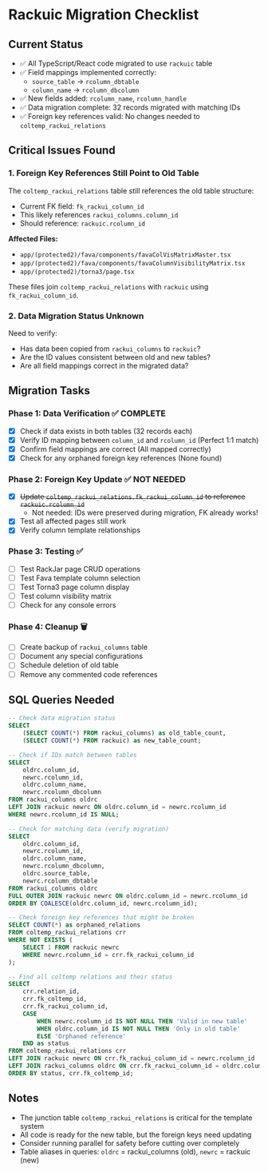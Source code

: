 # Rackuic Migration Checklist

## Current Status
- ✅ All TypeScript/React code migrated to use `rackuic` table
- ✅ Field mappings implemented correctly:
  - `source_table` → `rcolumn_dbtable`
  - `column_name` → `rcolumn_dbcolumn`
- ✅ New fields added: `rcolumn_name`, `rcolumn_handle`
- ✅ Data migration complete: 32 records migrated with matching IDs
- ✅ Foreign key references valid: No changes needed to `coltemp_rackui_relations`

## Critical Issues Found

### 1. Foreign Key References Still Point to Old Table
The `coltemp_rackui_relations` table still references the old table structure:
- Current FK field: `fk_rackui_column_id` 
- This likely references `rackui_columns.column_id`
- Should reference: `rackuic.rcolumn_id`

**Affected Files:**
- `app/(protected2)/fava/components/favaColVisMatrixMaster.tsx`
- `app/(protected2)/fava/components/favaColumnVisibilityMatrix.tsx`
- `app/(protected2)/torna3/page.tsx`

These files join `coltemp_rackui_relations` with `rackuic` using `fk_rackui_column_id`.

### 2. Data Migration Status Unknown
Need to verify:
- Has data been copied from `rackui_columns` to `rackuic`?
- Are the ID values consistent between old and new tables?
- Are all field mappings correct in the migrated data?

## Migration Tasks

### Phase 1: Data Verification ✅ COMPLETE
- [x] Check if data exists in both tables (32 records each)
- [x] Verify ID mapping between `column_id` and `rcolumn_id` (Perfect 1:1 match)
- [x] Confirm field mappings are correct (All mapped correctly)
- [x] Check for any orphaned foreign key references (None found)

### Phase 2: Foreign Key Update ✅ NOT NEEDED
- [x] ~~Update `coltemp_rackui_relations.fk_rackui_column_id` to reference `rackuic.rcolumn_id`~~
  - Not needed: IDs were preserved during migration, FK already works!
- [x] Test all affected pages still work
- [x] Verify column template relationships

### Phase 3: Testing ✅
- [ ] Test RackJar page CRUD operations
- [ ] Test Fava template column selection
- [ ] Test Torna3 page column display
- [ ] Test column visibility matrix
- [ ] Check for any console errors

### Phase 4: Cleanup 🗑️
- [ ] Create backup of `rackui_columns` table
- [ ] Document any special configurations
- [ ] Schedule deletion of old table
- [ ] Remove any commented code references

## SQL Queries Needed

```sql
-- Check data migration status
SELECT 
    (SELECT COUNT(*) FROM rackui_columns) as old_table_count,
    (SELECT COUNT(*) FROM rackuic) as new_table_count;

-- Check if IDs match between tables
SELECT 
    oldrc.column_id,
    newrc.rcolumn_id,
    oldrc.column_name,
    newrc.rcolumn_dbcolumn
FROM rackui_columns oldrc
LEFT JOIN rackuic newrc ON oldrc.column_id = newrc.rcolumn_id
WHERE newrc.rcolumn_id IS NULL;

-- Check for matching data (verify migration)
SELECT 
    oldrc.column_id,
    newrc.rcolumn_id,
    oldrc.column_name,
    newrc.rcolumn_dbcolumn,
    oldrc.source_table,
    newrc.rcolumn_dbtable
FROM rackui_columns oldrc
FULL OUTER JOIN rackuic newrc ON oldrc.column_id = newrc.rcolumn_id
ORDER BY COALESCE(oldrc.column_id, newrc.rcolumn_id);

-- Check foreign key references that might be broken
SELECT COUNT(*) as orphaned_relations
FROM coltemp_rackui_relations crr
WHERE NOT EXISTS (
    SELECT 1 FROM rackuic newrc 
    WHERE newrc.rcolumn_id = crr.fk_rackui_column_id
);

-- Find all coltemp relations and their status
SELECT 
    crr.relation_id,
    crr.fk_coltemp_id,
    crr.fk_rackui_column_id,
    CASE 
        WHEN newrc.rcolumn_id IS NOT NULL THEN 'Valid in new table'
        WHEN oldrc.column_id IS NOT NULL THEN 'Only in old table'
        ELSE 'Orphaned reference'
    END as status
FROM coltemp_rackui_relations crr
LEFT JOIN rackuic newrc ON crr.fk_rackui_column_id = newrc.rcolumn_id
LEFT JOIN rackui_columns oldrc ON crr.fk_rackui_column_id = oldrc.column_id
ORDER BY status, crr.fk_coltemp_id;
```

## Notes
- The junction table `coltemp_rackui_relations` is critical for the template system
- All code is ready for the new table, but the foreign keys need updating
- Consider running parallel for safety before cutting over completely
- Table aliases in queries: `oldrc` = rackui_columns (old), `newrc` = rackuic (new)